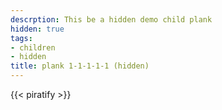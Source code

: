 ```yaml
---
descrption: This be a hidden demo child plank
hidden: true
tags:
- children
- hidden
title: plank 1-1-1-1-1 (hidden)
---
```

{{< piratify >}}
